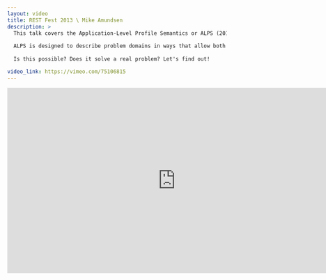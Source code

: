 ```yaml
---
layout: video
title: REST Fest 2013 \ Mike Amundsen
description: >
  This talk covers the Application-Level Profile Semantics or ALPS (2013) IDL format. 
  
  ALPS is designed to describe problem domains in ways that allow both client and server to "understand" and "code-for" all the possible transitions and data elements without having to constrain a server to a single workflow or implementation. ALPS is both protocol- and media type-agnostic; you can use the same IDL document to implement the solution using HTML for HTTP and Siren for WS. Servers are free to create their own solutions within the problem domain with a high degree of confidence and any client that also understands the same ALPS description will be able to successfully interact with that server - even if they have never "met" each other before.
  
  Is this possible? Does it solve a real problem? Let's find out!

video_link: https://vimeo.com/75106815
---
```

<iframe src="https://player.vimeo.com/video/75106815?title=0&byline=0&portrait=0&badge=0&autopause=0&player_id=0" width="772" height="426" frameborder="0" title="REST Fest 2013 \ Mike Amundsen" webkitallowfullscreen mozallowfullscreen allowfullscreen></iframe>